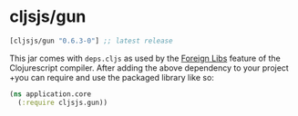 # cljsjs/gun

[](dependency)
```clojure
[cljsjs/gun "0.6.3-0"] ;; latest release
```
[](/dependency)

This jar comes with `deps.cljs` as used by the [Foreign Libs][flibs] feature of the Clojurescript compiler. After adding the above dependency to your project +you can require and use the packaged library like so:

```clojure
(ns application.core
  (:require cljsjs.gun))
```

[flibs]: https://clojurescript.org/reference/packaging-foreign-deps
